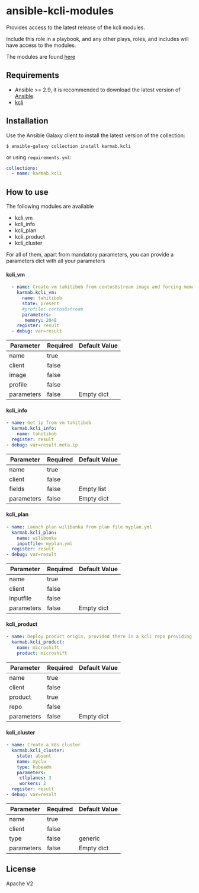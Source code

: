 # ansible-kcli-modules

Provides access to the latest release of the kcli modules. 

Include this role in a playbook, and any other plays, roles, and includes will have access to the modules.

The modules are found [here](./plugins/modules)

## Requirements

- Ansible >= 2.9, it is recommended to download the latest version of [Ansible](https://docs.ansible.com/ansible/latest/installation_guide/intro_installation.html).
- [kcli](https://github.com/karmab/kcli)

## Installation

Use the Ansible Galaxy client to install the latest version of the collection:

```
$ ansible-galaxy collection install karmab.kcli
```

or using `requirements.yml`:

```yaml
collections:
  - name: karmab.kcli
```

## How to use

The following modules are available

- kcli_vm
- kcli_info
- kcli_plan
- kcli_product
- kcli_cluster

For all of them, apart from mandatory parameters, you can provide a parameters dict with all your parameters

#### kcli_vm

```yaml
  - name: Create vm tahitibob from centos8stream image and forcing memory to be 2G
    karmab.kcli_vm:
      name: tahitibob
      state: present
      #profile: centos8stream
      parameters:
       memory: 2048
    register: result
  - debug: var=result
```

|Parameter   |Required |Default Value         |
|------------|---------|----------------------|
|name        |true     |                      |
|client      |false    |                      |
|image       |false    |                      |
|profile     |false    |                      |
|parameters  |false    |Empty dict            |

#### kcli_info

```yaml
- name: Get ip from vm tahitibob
  karmab.kcli_info:
    name: tahitibob
  register: result
- debug: var=result.meta.ip
```

|Parameter   |Required |Default Value         |
|------------|---------|----------------------|
|name        |true     |                      |
|client      |false    |                      |
|fields      |false    |Empty list            |
|parameters  |false    |Empty dict            |

#### kcli_plan

```yaml
- name: Launch plan wilibonka from plan file myplan.yml
  karmab.kcli_plan:
    name: wilibonka
    inputfile: myplan.yml
  register: result
- debug: var=result
```

|Parameter   |Required |Default Value         |
|------------|---------|----------------------|
|name        |true     |                      |
|client      |false    |                      |
|inputfile   |false    |                      |
|parameters  |false    |Empty dict            |

#### kcli_product

```yaml
- name: Deploy product origin, provided there is a kcli repo providing it
  karmab.kcli_product:
    name: microshift
    product: microshift
```

|Parameter   |Required |Default Value         |
|------------|---------|----------------------|
|name        |true     |                      |
|client      |false    |                      |
|product     |true     |                      |
|repo        |false    |                      |
|parameters  |false    |Empty dict            |

#### kcli_cluster

```yaml
- name: Create a k8s cluster
  karmab.kcli_cluster:
    state: absent
    name: myclu
    type: kubeadm
    parameters:
     ctlplanes: 3
     workers: 2
  register: result
- debug: var=result
```

|Parameter   |Required |Default Value         |
|------------|---------|----------------------|
|name        |true     |                      |
|client      |false    |                      |
|type        |false    |generic               |
|parameters  |false    |Empty dict            |

## License

Apache V2
